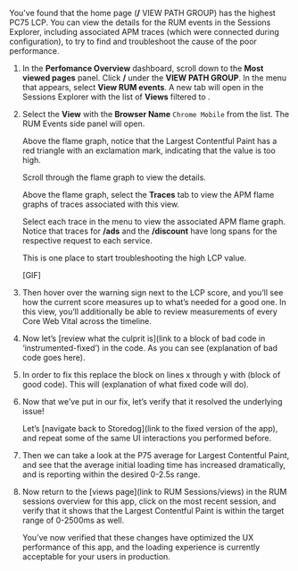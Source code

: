 You've found that the home page (**/** VIEW PATH GROUP) has the highest PC75 LCP. You can view the details for the RUM events in the Sessions Explorer, including associated APM traces (which were connected during configuration), to try to find and troubleshoot the cause of the poor performance.  

1. In the **Perfomance Overview** dashboard, scroll down to the **Most viewed pages** panel. Click **/** under the **VIEW PATH GROUP**. In the menu that appears, select **View RUM events**. A new tab will open in the Sessions Explorer with the list of **Views** filtered to .

5. Select the **View** with the **Browser Name** `Chrome Mobile` from the list. The RUM Events side panel will open.

    Above the flame graph, notice that the Largest Contentful Paint has a red triangle with an exclamation mark, indicating that the value is too high.

    Scroll through the flame graph to view the details. 

    Above the flame graph, select the **Traces** tab to view the APM flame graphs of traces associated with this view.

    Select each trace in the menu to view the associated APM flame graph. Notice that traces for **/ads** and the **/discount** have long spans for the respective request to each service.

    This is one place to start troubleshooting the high LCP value.

    [GIF]

4. Then hover over the warning sign next to the LCP score, and you’ll see how the current score measures up to what’s needed for a good one. In this view, you’ll additionally be able to review measurements of every Core Web Vital across the timeline.

5. Now let’s [review what the culprit is](link to a block of bad code in ‘instrumented-fixed’) in the code. As you can see (explanation of bad code goes here).

6. In order to fix this replace the block on lines x through y with (block of good code). This will (explanation of what fixed code will do).

7. Now that we’ve put in our fix, let’s verify that it resolved the underlying issue!

    Let’s [navigate back to Storedog](link to the fixed version of the app), and repeat some of the same UI interactions you performed before.

8. Then we can take a look at the P75 average for Largest Contentful Paint, and see that the average initial loading time has increased dramatically, and is reporting within the desired 0-2.5s range. 

9. Now return to the [views page](link to RUM Sessions/views) in the RUM sessions overview for this app, click on the most recent session, and verify that it shows that the Largest Contentful Paint is within the target range of 0-2500ms as well.

    You’ve now verified that these changes have optimized the UX performance of this app, and the loading experience is currently acceptable for your users in production.

